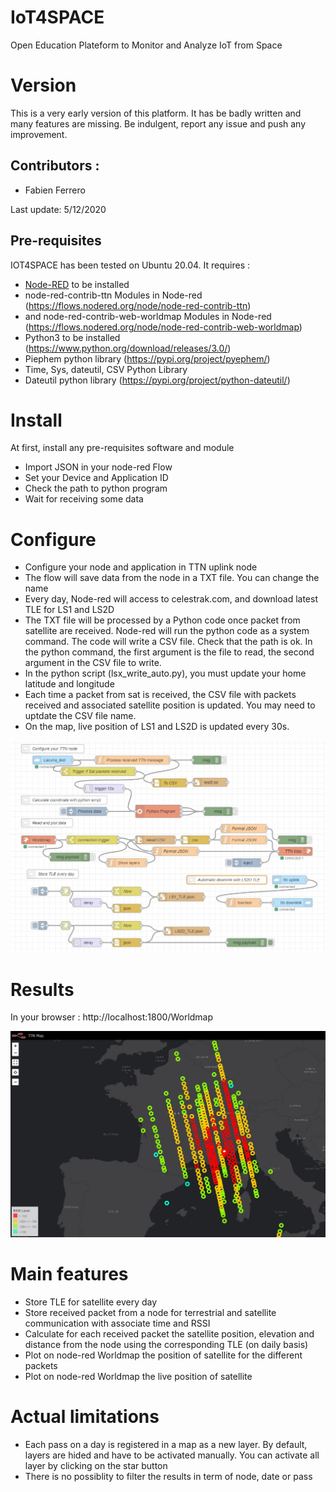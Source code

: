 # IoT4SPACE
Open Education Plateform to Monitor and Analyze IoT from Space 

# Version
This is a very early version of this platform. It has be badly written and many features are missing.
Be indulgent, report any issue and push any improvement.

## Contributors :
* Fabien Ferrero

Last update: 5/12/2020

## Pre-requisites

IOT4SPACE has been tested on Ubuntu 20.04.
It requires :
* [Node-RED](https://nodered.org) to be installed
* node-red-contrib-ttn Modules in Node-red (https://flows.nodered.org/node/node-red-contrib-ttn)
* and node-red-contrib-web-worldmap Modules in Node-red (https://flows.nodered.org/node/node-red-contrib-web-worldmap)
* Python3 to be installed (https://www.python.org/download/releases/3.0/)
* Piephem python library (https://pypi.org/project/pyephem/)
* Time, Sys, dateutil, CSV Python Library
* Dateutil python library (https://pypi.org/project/python-dateutil/)

# Install

At first, install any pre-requisites software and module

* Import JSON in your node-red Flow
* Set your Device and Application ID
* Check the path to python program
* Wait for receiving some data

# Configure

* Configure your node and application in TTN uplink node
* The flow will save data from the node in a TXT file. You can change the name
* Every day, Node-red will access to celestrak.com, and download latest TLE for LS1 and LS2D
* The TXT file will be processed by a Python code once packet from satellite are received. Node-red will run the python code as a system command. The code will write a CSV file. Check that the path is ok. In the python command, the first argument is the file to read, the second argument in the CSV file to write.
* In the python script (lsx_write_auto.py), you must update your home latitude and longitude
* Each time a packet from sat is received, the CSV file with packets received and associated satellite position is updated. You may need to uptdate the CSV file name.
* On the map, live position of LS1 and LS2D is updated every 30s.

![Map](https://github.com/FabienFerrero/IoT4SPACE/blob/master/doc/node-red.jpg)

# Results

In your browser : http://localhost:1800/Worldmap

![Map](https://github.com/FabienFerrero/IoT4SPACE/blob/master/doc/LS1_map_Antibes_test5.jpg)

# Main features
* Store TLE for satellite every day
* Store received packet from a node for terrestrial and satellite communication with associate time and RSSI
* Calculate for each received packet the satellite position, elevation and distance from the node using the corresponding TLE (on daily basis)
* Plot on node-red Worldmap the position of satellite for the different packets
* Plot on node-red Worldmap the live position of satellite

# Actual limitations

* Each pass on a day is registered in a map as a new layer. By default, layers are hided and have to be activated manually. You can activate all layer by clicking on the star button
* There is no possiblity to filter the results in term of node, date or pass



